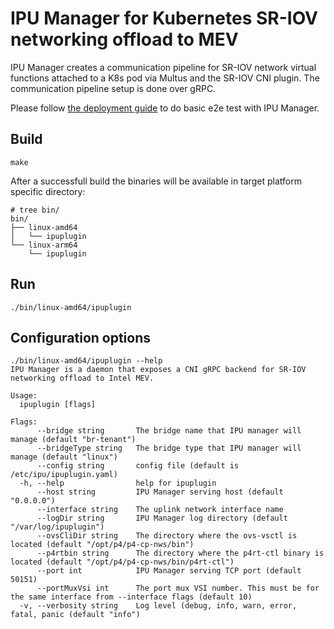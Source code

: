 # IPU Manager for Kubernetes SR-IOV networking offload to MEV

IPU Manager creates a communication pipeline for SR-IOV network virtual functions attached to a K8s pod via Multus and the SR-IOV CNI plugin. The communication pipeline setup is done over gRPC.

Please follow [the deployment guide](docs/deployment.md) to do basic e2e test with IPU Manager.


## Build
```
make
```

After a successfull build the binaries will be available in target platform specific directory:

```
# tree bin/
bin/
├── linux-amd64
│   └── ipuplugin
└── linux-arm64
    └── ipuplugin

```

## Run

```
./bin/linux-amd64/ipuplugin
```

## Configuration options
```
./bin/linux-amd64/ipuplugin --help
IPU Manager is a daemon that exposes a CNI gRPC backend for SR-IOV networking offload to Intel MEV.

Usage:
  ipuplugin [flags]

Flags:
      --bridge string       The bridge name that IPU manager will manage (default "br-tenant")
      --bridgeType string   The bridge type that IPU manager will manage (default "linux")
      --config string       config file (default is /etc/ipu/ipuplugin.yaml)
  -h, --help                help for ipuplugin
      --host string         IPU Manager serving host (default "0.0.0.0")
      --interface string    The uplink network interface name
      --logDir string       IPU Manager log directory (default "/var/log/ipuplugin")
      --ovsCliDir string    The directory where the ovs-vsctl is located (default "/opt/p4/p4-cp-nws/bin")
      --p4rtbin string      The directory where the p4rt-ctl binary is located (default "/opt/p4/p4-cp-nws/bin/p4rt-ctl")
      --port int            IPU Manager serving TCP port (default 50151)
      --portMuxVsi int      The port mux VSI number. This must be for the same interface from --interface flags (default 10)
  -v, --verbosity string    Log level (debug, info, warn, error, fatal, panic (default "info")

```



